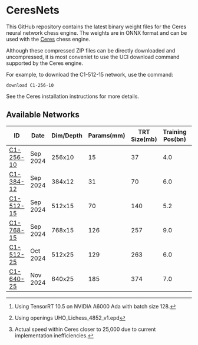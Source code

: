 # CeresNets
This GitHub repository contains the latest binary weight files for the Ceres neural network chess engine.
The weights are in ONNX format and can be used with the [Ceres](https://github.com/dje-dev/Ceres) chess engine. 

Although these compressed ZIP files can be directly downloaded and uncompressed, it is most conveniet to use
the UCI download command supported by the Ceres engine.

For example, to download the C1-512-15 network, use the command:
```
download C1-256-10
```
See the Ceres installation instructions for more details.


## Available Networks
| ID | Date | Dim/Depth | Params(mm) | TRT Size(mb) | Training Pos(bn) | Speed (nps)[^1] | Elo (1000n)[^2] | First Appearance |
| --- | --- | --- | --- | --- | --- | --- | --- | --- |
| [C1-256-10](https://github.com/dje-dev/CeresNets/releases/tag/C1-256-10) | Sep 2024 | 256x10 | 15 | 37 | 4.0 | 34,600[^3] | -96 |
| [C1-384-12](https://github.com/dje-dev/CeresNets/releases/tag/C1-384-12) | Sep 2024 | 384x12 | 31 | 70 | 6.0 | 19,200 | -42 |
| [C1-512-15](https://github.com/dje-dev/CeresNets/releases/tag/C1-512-15) | Sep 2024 | 512x15 | 70 | 140 | 5.2 | 9,600 | 9 | TCEC Swiss 7 |
| [C1-768-15](https://github.com/dje-dev/CeresNets/releases/tag/C1-768-15) | Sep 2024 | 768x15 | 126 | 257 | 9.0 | 5,600 | 54 | TCEC Cup 14 |
| [C1-512-25](https://github.com/dje-dev/CeresNets/releases/tag/C1-512-25) | Oct 2024 | 512x25 | 129 | 263 | 6.0 | 8,300 | 74 | TCEC S27 E/2 Leagues |
| [C1-640-25](https://github.com/dje-dev/CeresNets/releases/tag/C1-640-25) | Nov 2024 | 640x25 | 185 | 374 | 7.0 | 5,500 | 124 | TCEC S27 League 1 |

[^1]:Using TensorRT 10.5 on NVIDIA A6000 Ada with batch size 128. 
[^2]:Using openings UHO_Lichess_4852_v1.epd
[^3]:Actual speed within Ceres closer to 25,000 due to current implementation inefficiencies.
